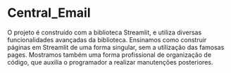 # Central_Email
O projeto é construído com a biblioteca Streamlit, e utiliza diversas funcionalidades avançadas da biblioteca. Ensinamos como construir páginas em Streamlit de uma forma singular, sem a utilização das famosas pages. Mostramos também uma forma profissional de organização de código, que auxilia o programador a realizar manutenções posteriores.
